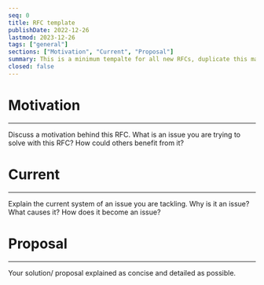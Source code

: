 ```yaml
---
seq: 0
title: RFC template
publishDate: 2022-12-26
lastmod: 2023-12-26 
tags: ["general"]
sections: ["Motivation", "Current", "Proposal"]
summary: This is a minimum tempalte for all new RFCs, duplicate this markdown file (.md) to start writing up your RFC!
closed: false 
---
```


# Motivation

---

Discuss a motivation behind this RFC. What is an issue you are trying to solve
with this RFC? How could others benefit from it?

# Current

---

Explain the current system of an issue you are tackling. Why is it an issue?
What causes it? How does it become an issue?

# Proposal

---

Your solution/ proposal explained as concise and detailed as possible.
